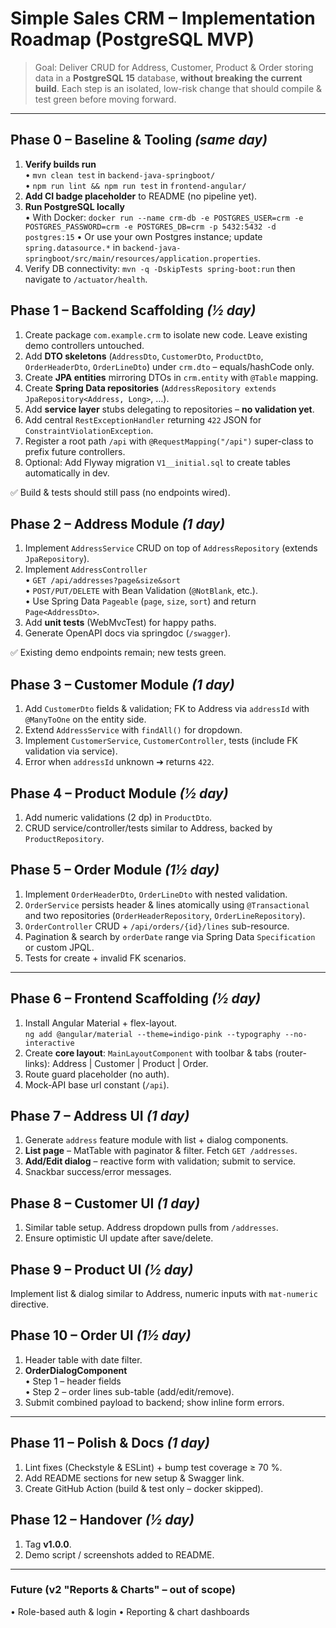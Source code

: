 # Simple Sales CRM – Implementation Roadmap (PostgreSQL MVP)

> Goal: Deliver CRUD for Address, Customer, Product & Order storing data in a **PostgreSQL 15** database, **without breaking the current build**.  Each step is an isolated, low-risk change that should compile & test green before moving forward.

---

## Phase 0 – Baseline & Tooling  *(same day)*
1. **Verify builds run**  
   • `mvn clean test` in `backend-java-springboot/`  
   • `npm run lint && npm run test` in `frontend-angular/`
2. **Add CI badge placeholder** to README (no pipeline yet).
3. **Run PostgreSQL locally**  
   • With Docker: `docker run --name crm-db -e POSTGRES_USER=crm -e POSTGRES_PASSWORD=crm -e POSTGRES_DB=crm -p 5432:5432 -d postgres:15`
   • Or use your own Postgres instance; update `spring.datasource.*` in `backend-java-springboot/src/main/resources/application.properties`.
4. Verify DB connectivity: `mvn -q -DskipTests spring-boot:run` then navigate to `/actuator/health`.

## Phase 1 – Backend Scaffolding *(½ day)*
1. Create package `com.example.crm` to isolate new code.  Leave existing demo controllers untouched.
2. Add **DTO skeletons** (`AddressDto`, `CustomerDto`, `ProductDto`, `OrderHeaderDto`, `OrderLineDto`) under `crm.dto` – equals/hashCode only.
3. Create **JPA entities** mirroring DTOs in `crm.entity` with `@Table` mapping.
4. Create **Spring Data repositories** (`AddressRepository extends JpaRepository<Address, Long>`, …).
5. Add **service layer** stubs delegating to repositories – **no validation yet**.
6. Add central `RestExceptionHandler` returning `422` JSON for `ConstraintViolationException`.
7. Register a root path `/api` with `@RequestMapping("/api")` super-class to prefix future controllers.
8. Optional: Add Flyway migration `V1__initial.sql` to create tables automatically in dev.

✅ Build & tests should still pass (no endpoints wired).

## Phase 2 – Address Module *(1 day)*
1. Implement `AddressService` CRUD on top of `AddressRepository` (extends `JpaRepository`).
2. Implement `AddressController`  
   • `GET /api/addresses?page&size&sort`  
   • `POST/PUT/DELETE` with Bean Validation (`@NotBlank`, etc.).  
   • Use Spring Data `Pageable` (`page`, `size`, `sort`) and return `Page<AddressDto>`.
3. Add **unit tests** (WebMvcTest) for happy paths.
4. Generate OpenAPI docs via springdoc (`/swagger`).

✅ Existing demo endpoints remain; new tests green.

## Phase 3 – Customer Module *(1 day)*
1. Add `CustomerDto` fields & validation; FK to Address via `addressId` with `@ManyToOne` on the entity side.
2. Extend `AddressService` with `findAll()` for dropdown.
3. Implement `CustomerService`, `CustomerController`, tests (include FK validation via service).
4. Error when `addressId` unknown ➔ returns `422`.

## Phase 4 – Product Module *(½ day)*
1. Add numeric validations (2 dp) in `ProductDto`.
2. CRUD service/controller/tests similar to Address, backed by `ProductRepository`.

## Phase 5 – Order Module *(1½ day)*
1. Implement `OrderHeaderDto`, `OrderLineDto` with nested validation.
2. `OrderService` persists header & lines atomically using `@Transactional` and two repositories (`OrderHeaderRepository`, `OrderLineRepository`).
3. `OrderController` CRUD + `/api/orders/{id}/lines` sub-resource.
4. Pagination & search by `orderDate` range via Spring Data `Specification` or custom JPQL.
5. Tests for create + invalid FK scenarios.

---

## Phase 6 – Frontend Scaffolding *(½ day)*
1. Install Angular Material + flex-layout.  
   `ng add @angular/material --theme=indigo-pink --typography --no-interactive`
2. Create **core layout**: `MainLayoutComponent` with toolbar & tabs (router-links): Address | Customer | Product | Order.
3. Route guard placeholder (no auth).
4. Mock-API base url constant (`/api`).

## Phase 7 – Address UI *(1 day)*
1. Generate `address` feature module with list + dialog components.
2. **List page** – MatTable with paginator & filter.  Fetch `GET /addresses`.
3. **Add/Edit dialog** – reactive form with validation; submit to service.
4. Snackbar success/error messages.

## Phase 8 – Customer UI *(1 day)*
1. Similar table setup.  Address dropdown pulls from `/addresses`.
2. Ensure optimistic UI update after save/delete.

## Phase 9 – Product UI *(½ day)*
Implement list & dialog similar to Address, numeric inputs with `mat-numeric` directive.

## Phase 10 – Order UI *(1½ day)*
1. Header table with date filter.
2. **OrderDialogComponent**  
   • Step 1 – header fields  
   • Step 2 – order lines sub-table (add/edit/remove).  
3. Submit combined payload to backend; show inline form errors.

---

## Phase 11 – Polish & Docs *(1 day)*
1. Lint fixes (Checkstyle & ESLint) + bump test coverage ≥ 70 %.
2. Add README sections for new setup & Swagger link.
3. Create GitHub Action (build & test only – docker skipped).

## Phase 12 – Handover *(½ day)*
1. Tag **v1.0.0**.  
2. Demo script / screenshots added to README.

---

### Future (v2 "Reports & Charts" – out of scope)
• Role-based auth & login
• Reporting & chart dashboards 